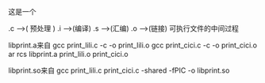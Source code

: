 这是一个

.c -->( 预处理 ) .i -->(编译) .s -->(汇编) .o -->(链接) 可执行文件的中间过程

libprint.a来自
gcc print_lili.c -c -o print_lili.o
gcc print_cici.c -c -o print_cici.o
ar rcs libprint.a print_lili.o print_cici.o

libprint.so来自
gcc print_lili.c print_cici.c -shared -fPIC -o libprint.so
